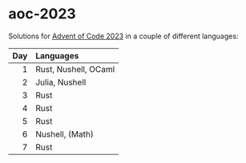 # aoc-2023

Solutions for [Advent of Code 2023](https://adventofcode.com/2023) in a couple of different languages:

| Day  | Languages            |
| ---: | :------------------- |
| 1    | Rust, Nushell, OCaml |
| 2    | Julia, Nushell       |
| 3    | Rust                 |
| 4    | Rust                 |
| 5    | Rust                 |
| 6    | Nushell, (Math)      |
| 7    | Rust                 |
